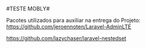 #TESTE MOBLY#

Pacotes utilizados para auxiliar na entrega do Projeto: https://github.com/jeroennoten/Laravel-AdminLTE

https://github.com/lazychaser/laravel-nestedset